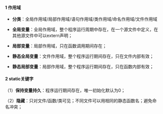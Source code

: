 #### 1 作用域
- **分类**：全局作用域/局部作用域/语句作用域/类作用域/命名作用域/文件作用域

- **全局变量**：全局作用域，整个程序运行周期中存在，在一个源文件中定义，在其他源文件中可以extern声明；

- **局部变量**：局部作用域，只在函数调用期间存在；

- **静态全局变量**：文件作用域，整个程序运行期间存在，只在文件内部有效；

- **静态局部变量**：局部作用域，整个程序运行期间存在，只在函数内部有效；

#### 2 static关键字

（1）**保持变量持久**：程序运行期间存在，唯一初始化默认为0；

（2）**隐藏**：只对文件/函数/类可见；不同文件可以用相同的静态函数名；避免命名冲突；